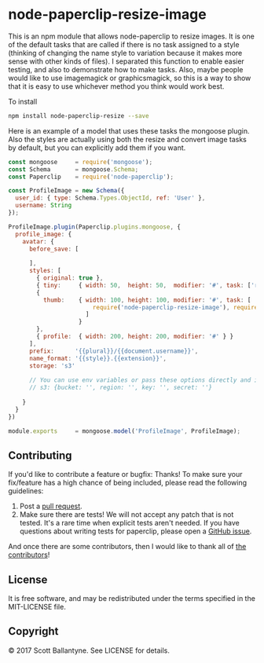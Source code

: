 node-paperclip-resize-image
=========

This is an npm module that allows node-paperclip to resize images.  It is one of the default tasks that are called if there is no task assigned to a style (thinking of changing the name style to variation because it makes more sense with other kinds of files).  I separated this function to enable easier testing, and also to demonstrate how to make tasks.  Also, maybe people would like to use imagemagick or graphicsmagick, so this is a way to show that it is easy to use whichever method you think would work best.


To install 

```bash
npm install node-paperclip-resize --save
```

Here is an example of a model that uses these tasks the mongoose plugin. Also the styles are actually using both the resize and convert image tasks by default, but you can explicitly add them if you want.

```javascript
const mongoose     = require('mongoose');
const Schema       = mongoose.Schema;
const Paperclip    = require('node-paperclip');

const ProfileImage = new Schema({
  user_id: { type: Schema.Types.ObjectId, ref: 'User' },
  username: String
});

ProfileImage.plugin(Paperclip.plugins.mongoose, {
  profile_image: {
    avatar: { 
      before_save: [
      
      ],
      styles: [
        { original: true },
        { tiny:     { width: 50,  height: 50,  modifier: '#', task: ['resize-image', 'convert-image'] } },
        { 
          thumb:    { width: 100, height: 100, modifier: '#', task: [
                        require('node-paperclip-resize-image'), require('node-paperclip-convert-image')
                      ] 
                    } 
        },
        { profile:  { width: 200, height: 200, modifier: '#' } }
      ],
      prefix:      '{{plural}}/{{document.username}}',
      name_format: '{{style}}.{{extension}}',
      storage: 's3'  
      
      // You can use env variables or pass these options directly and it should work ok.
      // s3: {bucket: '', region: '', key: '', secret: ''}
    
    }
  }
})

module.exports     = mongoose.model('ProfileImage', ProfileImage);
```



Contributing
------------

If you'd like to contribute a feature or bugfix: Thanks! To make sure your fix/feature has a high chance of being included, please read the following guidelines:

1. Post a [pull request](https://github.com/ballantyne/node-paperclip-resize-image/compare/).
2. Make sure there are tests! We will not accept any patch that is not tested.
   It's a rare time when explicit tests aren't needed. If you have questions
   about writing tests for paperclip, please open a
   [GitHub issue](https://github.com/ballantyne/node-paperclip-resize-image/issues/new).


And once there are some contributors, then I would like to thank all of [the contributors](https://github.com/ballantyne/node-paperclip-resize-image/graphs/contributors)!

License
-------

It is free software, and may be redistributed under the terms specified in the MIT-LICENSE file.

Copyright 
-------
© 2017 Scott Ballantyne. See LICENSE for details.

